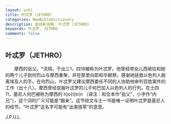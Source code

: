 ```yaml
---
layout: wiki
title: 叶忒罗（JETHRO）
categories: NewBibleDictionary
description: 圣经新词典: 叶忒罗（JETHRO）
keywords: 叶忒罗, JETHRO
comments: false
---
```


## 叶忒罗（JETHRO）

　　摩西的岳父。*流珥，于出三1，四18被称为叶忒罗。他曾经带女儿西坡拉和她的两个儿子到何烈山与摩西重聚，并在那里向耶和华献祭，感谢祂拯救以色列人脱离埃及人的手。在何烈山，叶忒罗又建议摩西委任不同的人协助他审判百姓案件的工作（出十八）。摩西曾经说服叶忒罗的儿子何巴加入以色列人的行列。在士四11，基尼人何巴被称为摩西的 h]o{t[e{n 〔译注：和合本作“岳父”，小字作“内兄”〕，这个词的广义可能是“姻亲”。这节经文与士一16是唯一证明叶忒罗是基尼人的经节。“叶忒罗”这名字可能有“出类拔萃”的意思。

J.P.U.L.








